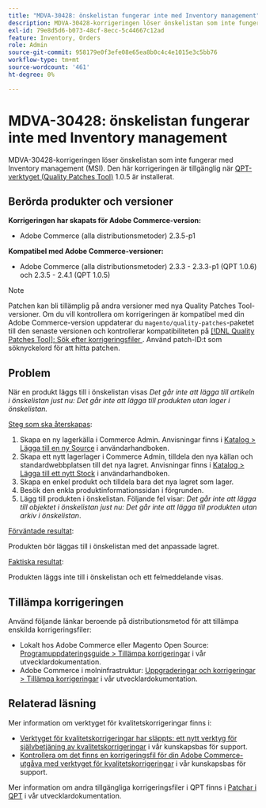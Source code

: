 ```yaml
---
title: "MDVA-30428: önskelistan fungerar inte med Inventory management"
description: MDVA-30428-korrigeringen löser önskelistan som inte fungerar med Inventory management (MSI). Den här korrigeringen är tillgänglig när [QPT-verktyget (Quality Patches Tool)](/help/announcements/adobe-commerce-announcements/magento-quality-patches-released-new-tool-to-self-serve-quality-patches.md) 1.0.5 är installerat.
exl-id: 79e8d5d6-b073-48cf-8ecc-5c44667c12ad
feature: Inventory, Orders
role: Admin
source-git-commit: 958179e0f3efe08e65ea8b0c4c4e1015e3c5bb76
workflow-type: tm+mt
source-wordcount: '461'
ht-degree: 0%

---
```


# MDVA-30428: önskelistan fungerar inte med Inventory management

MDVA-30428-korrigeringen löser önskelistan som inte fungerar med Inventory management (MSI). Den här korrigeringen är tillgänglig när [QPT-verktyget (Quality Patches Tool)](/help/announcements/adobe-commerce-announcements/magento-quality-patches-released-new-tool-to-self-serve-quality-patches.md) 1.0.5 är installerat.

## Berörda produkter och versioner

**Korrigeringen har skapats för Adobe Commerce-version:**

* Adobe Commerce (alla distributionsmetoder) 2.3.5-p1

**Kompatibel med Adobe Commerce-versioner:**

* Adobe Commerce (alla distributionsmetoder) 2.3.3 - 2.3.3-p1 (QPT 1.0.6) och 2.3.5 - 2.4.1 (QPT 1.0.5)

>[!NOTE]
>
>Patchen kan bli tillämplig på andra versioner med nya Quality Patches Tool-versioner. Om du vill kontrollera om korrigeringen är kompatibel med din Adobe Commerce-version uppdaterar du `magento/quality-patches`-paketet till den senaste versionen och kontrollerar kompatibiliteten på [[!DNL Quality Patches Tool]: Sök efter korrigeringsfiler ](https://devdocs.magento.com/quality-patches/tool.html#patch-grid). Använd patch-ID:t som söknyckelord för att hitta patchen.

## Problem

När en produkt läggs till i önskelistan visas *Det går inte att lägga till artikeln i önskelistan just nu: Det går inte att lägga till produkten utan lager i önskelistan.*

<u>Steg som ska återskapas</u>:

1. Skapa en ny lagerkälla i Commerce Admin. Anvisningar finns i [Katalog > Lägga till en ny Source](https://docs.magento.com/user-guide/catalog/inventory-sources-add.html?itm_source=merchdocs&amp;itm_medium=search_page&amp;itm_campaign=federated_search&amp;itm_term=new%20inventory%20source) i användarhandboken.
1. Skapa ett nytt lagerlager i Commerce Admin, tilldela den nya källan och standardwebbplatsen till det nya lagret. Anvisningar finns i [Katalog > Lägga till ett nytt Stock](https://docs.magento.com/user-guide/catalog/inventory-stock-add.html#add-new-stock) i användarhandboken.
1. Skapa en enkel produkt och tilldela bara det nya lagret som lager.
1. Besök den enkla produktinformationssidan i förgrunden.
1. Lägg till produkten i önskelistan. Följande fel visar: *Det går inte att lägga till objektet i önskelistan just nu: Det går inte att lägga till produkten utan arkiv i önskelistan*.

<u>Förväntade resultat</u>:

Produkten bör läggas till i önskelistan med det anpassade lagret.

<u>Faktiska resultat</u>:

Produkten läggs inte till i önskelistan och ett felmeddelande visas.

## Tillämpa korrigeringen

Använd följande länkar beroende på distributionsmetod för att tillämpa enskilda korrigeringsfiler:

* Lokalt hos Adobe Commerce eller Magento Open Source: [Programuppdateringsguide > Tillämpa korrigeringar](https://devdocs.magento.com/guides/v2.4/comp-mgr/patching/mqp.html) i vår utvecklardokumentation.
* Adobe Commerce i molninfrastruktur: [Uppgraderingar och korrigeringar > Tillämpa korrigeringar](https://devdocs.magento.com/cloud/project/project-patch.html) i vår utvecklardokumentation.

## Relaterad läsning

Mer information om verktyget för kvalitetskorrigeringar finns i:

* [Verktyget för kvalitetskorrigeringar har släppts: ett nytt verktyg för självbetjäning av kvalitetskorrigeringar](/help/announcements/adobe-commerce-announcements/magento-quality-patches-released-new-tool-to-self-serve-quality-patches.md) i vår kunskapsbas för support.
* [Kontrollera om det finns en korrigeringsfil för din Adobe Commerce-utgåva med verktyget för kvalitetskorrigeringar](/help/support-tools/patches-available-in-qpt-tool/check-patch-for-magento-issue-with-magento-quality-patches.md) i vår kunskapsbas för support.

Mer information om andra tillgängliga korrigeringsfiler i QPT finns i [Patchar i QPT](https://devdocs.magento.com/quality-patches/tool.html#patch-grid) i vår utvecklardokumentation.
